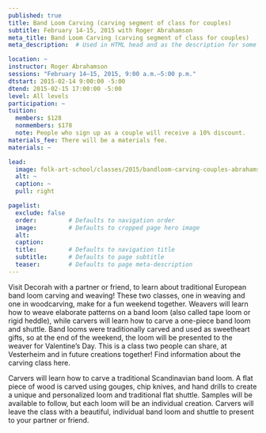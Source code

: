 ```yaml
---
published: true
title: Band Loom Carving (carving segment of class for couples)
subtitle: February 14-15, 2015 with Roger Abrahamson
meta_title: Band Loom Carving (carving segment of class for couples)
meta_description:  # Used in HTML head and as the description for some search engines

location: ~
instructor: Roger Abrahamson
sessions: "February 14–15, 2015, 9:00 a.m.–5:00 p.m."
dtstart: 2015-02-14 9:00:00 -5:00
dtend: 2015-02-15 17:00:00 -5:00 
level: All levels
participation: ~
tuition:
  members: $128
  nonmembers: $178
  note: People who sign up as a couple will receive a 10% discount.
materials_fee: There will be a materials fee.
materials: ~

lead:
  image: folk-art-school/classes/2015/bandloom-carving-couples-abrahamson.jpg
  alt: ~
  caption: ~
  pull: right

pagelist:
  exclude: false
  order:         # Defaults to navigation order  
  image:         # Defaults to cropped page hero image
  alt:
  caption:
  title:         # Defaults to navigation title
  subtitle:      # Defaults to page subtitle
  teaser:        # Defaults to page meta-description 
---
```

Visit Decorah with a partner or friend, to learn about traditional European band loom carving and weaving! These two classes, one in weaving and one in woodcarving, make for a fun weekend together. Weavers will learn how to weave elaborate patterns on a band loom (also called tape loom or rigid heddle), while carvers will learn how to carve a one-piece band loom and shuttle. Band looms were traditionally carved and used as sweetheart gifts, so at the end of the weekend, the loom will be presented to the weaver for Valentine’s Day. This is a class two people can share, at Vesterheim and in future creations together! Find information about the carving class here.

Carvers will learn how to carve a traditional Scandinavian band loom. A flat piece of wood is carved using gouges, chip knives, and hand drills to create a unique and personalized loom and traditional flat shuttle. Samples will be available to follow, but each loom will be an individual creation. Carvers will leave the class with a beautiful, individual band loom and shuttle to present to your partner or friend.
